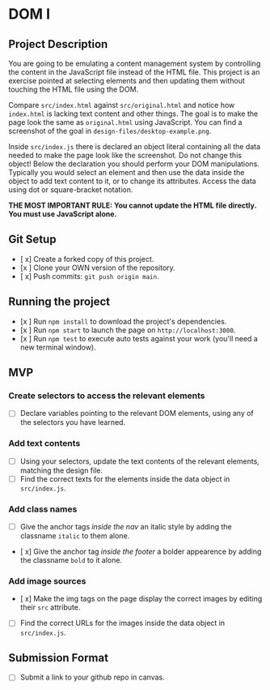 # DOM I

## Project Description

You are going to be emulating a content management system by controlling the content in the JavaScript file instead of the HTML file. This project is an exercise pointed at selecting elements and then updating them without touching the HTML file using the DOM.

Compare `src/index.html` against `src/original.html` and notice how `index.html` is lacking text content and other things. The goal is to make the page look the same as `original.html` using JavaScript. You can find a screenshot of the goal in `design-files/desktop-example.png`.

Inside `src/index.js` there is declared an object literal containing all the data needed to make the page look like the screenshot. Do not change this object! Below the declaration you should perform your DOM manipulations. Typically you would select an element and then use the data inside the object to add text content to it, or to change its attributes. Access the data using dot or square-bracket notation.

**THE MOST IMPORTANT RULE: You cannot update the HTML file directly. You must use JavaScript alone.**

## Git Setup

- [ x] Create a forked copy of this project.
- [x ] Clone your OWN version of the repository.
- [ x] Push commits: `git push origin main`.

## Running the project

- [x ] Run `npm install` to download the project's dependencies.
- [x ] Run `npm start` to launch the page on `http://localhost:3000`.
- [x ] Run `npm test` to execute auto tests against your work (you'll need a new terminal window).

## MVP

### Create selectors to access the relevant elements

- [ ] Declare variables pointing to the relevant DOM elements, using any of the selectors you have learned.

### Add text contents

- [ ] Using your selectors, update the text contents of the relevant elements, matching the design file.
- [ ] Find the correct texts for the elements inside the data object in `src/index.js`.

### Add class names

- [ ] Give the anchor tags _inside the nav_ an italic style by adding the classname `italic` to them alone.
- [ x] Give the anchor tag _inside the footer_ a bolder appearence by adding the classname `bold` to it alone.

### Add image sources

- [ x] Make the img tags on the page display the correct images by editing their `src` attribute.
- [ ] Find the correct URLs for the images inside the data object in `src/index.js`.

## Submission Format

- [ ] Submit a link to your github repo in canvas.
